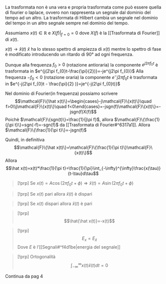 La trasformata non è una vera e propria trasformata come può essere quella di fourier o laplace, ovvero non rappresenta un segnale dal dominio del tempo ad un altro.
La trasformata di Hilbert cambia un segnale nel dominio del tempo in un altro segnale sempre nel dominio del tempo.

Assumiamo $x(t)\in \mathbb{R}$ e $X(f)|_{f=0}=0$ dove $X(f)$ è la [[Trasformata di Fourier]] di $x(t)$.

$x(t)\to \hat x(t)$
$\hat x$  ha lo stesso spettro di ampiezza di $x(t)$ mentre lo spettro di fase è modificato introducendo un ritardo di $90°$ ad ogni frequenza.

Dunque alla frequenza $f_{0}>0$ (rotazione antioraria)
	la componente $e^{j2\pi f_{0}t}$ è trasformata in $e^{j(2\pi f_{0}t-\frac{\pi}{2})}=-je^{j2\pi f_{0}}$
Alla frequenza $-f_{0}<0$ (rotazione oraria)
	la componente $e^-{j2\pi f_{0}t}$ è trasformata in $e^{-j(2\pi f_{0}t - \frac{\pi}{2} )}=je^{-j(2\pi f_{0}t)}$

Nel dominio di Fourier(in frequenza) possiamo scrivere
$$\mathcal{F}\{\hat x(t)\}=\begin{cases}-j\mathcal{F}\{x(t)\}\quad f>0\\j\mathcal{F}\{x(t)\}\quad f<0\end{cases}=-jsgn(f)\mathcal{F}\{x(t)\}=-jsgn(f)X(f)$$
Poichè $\mathcal{F}\{sgn(t)\}=\frac{1}{j\pi f}$, allora $\mathcal{F}\{\frac{1}{j\pi t}\}=sgn(-f)=-sgn(f)$ da [[Trasformata di Fourier#^6317a1]].
Allora $\mathcal{F}\{\frac{1}{\pi t}\}=-jsgn(f)$

Quindi, in definitiva
$$\mathcal{F}\{\hat x(t)\}=\mathcal{F}\{\frac{1}{\pi t}\}\mathcal{F}\{x(t)\}$$
Allora
$$\hat x(t)=x(t)*\frac{1}{\pi t}=\frac{1}{\pi}\int_{-\infty}^{\infty}\frac{x(\tau)}{t-\tau}d\tau$$
>[!prp]
>Se $x(t)=A\cos(2\pi f_{0} t + \phi)\Rightarrow \hat x(t)=A\sin(2\pi f_{0} t + \phi)$

>[!prp]
>Se $x(t)$ pari allora $\hat x(t)$ è dispari

>[!prp]
>Se $x(t)$ dispari allora $\hat x(t)$ è pari

>[!prp]
>$$\hat{\hat x(t)}=-x(t)$$

>[!prp]
>$$E_{x}=E_{\hat{x}}$$
>Dove $E$ è l’[[Segnali#^f4d1be|energia del segnale]]

>[!prp] Ortogonalità
>$$\int_{-\infty}^{\infty}x(t)\hat x(t)dt=0$$

Continua da pag 4